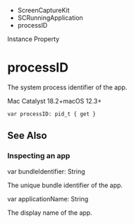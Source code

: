 

- ScreenCaptureKit
- SCRunningApplication
-  processID 

Instance Property

# processID

The system process identifier of the app.

Mac Catalyst 18.2+macOS 12.3+

``` source
var processID: pid_t { get }
```

## See Also

### Inspecting an app

var bundleIdentifier: String

The unique bundle identifier of the app.

var applicationName: String

The display name of the app.


